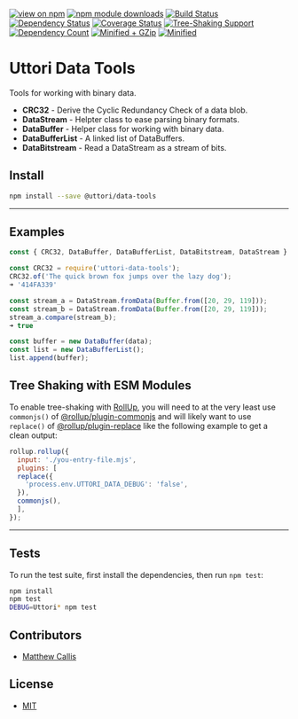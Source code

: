 [![view on npm](https://img.shields.io/npm/v/@uttori/data-tools.svg)](https://www.npmjs.com/package/@uttori/data-tools)
[![npm module downloads](https://img.shields.io/npm/dt/@uttori/data-tools)](https://www.npmjs.com/package/@uttori/data-tools)
[![Build Status](https://travis-ci.com/uttori/uttori-data-tools.svg?branch=master)](https://travis-ci.com/uttori/uttori-data-tools)
[![Dependency Status](https://david-dm.org/uttori/uttori-data-tools.svg)](https://david-dm.org/uttori/uttori-data-tools)
[![Coverage Status](https://coveralls.io/repos/uttori/uttori-data-tools/badge.svg?branch=master)](https://coveralls.io/r/uttori/uttori-data-tools?branch=master)
[![Tree-Shaking Support](https://badgen.net/bundlephobia/tree-shaking/@uttori/data-tools)](https://bundlephobia.com/result?p=@uttori/data-tools)
[![Dependency Count](https://badgen.net/bundlephobia/dependency-count/@uttori/data-tools)](https://bundlephobia.com/result?p=@uttori/data-tools)
[![Minified + GZip](https://badgen.net/bundlephobia/minzip/@uttori/data-tools)](https://bundlephobia.com/result?p=@uttori/data-tools)
[![Minified](https://badgen.net/bundlephobia/min/@uttori/data-tools)](https://bundlephobia.com/result?p=@uttori/data-tools)

# Uttori Data Tools

Tools for working with binary data.

- **CRC32** - Derive the Cyclic Redundancy Check of a data blob.
- **DataStream** - Helpter class to ease parsing binary formats.
- **DataBuffer** - Helper class for working with binary data.
- **DataBufferList** - A linked list of DataBuffers.
- **DataBitstream** - Read a DataStream as a stream of bits.

## Install

```bash
npm install --save @uttori/data-tools
```

* * *

## Examples

```js
const { CRC32, DataBuffer, DataBufferList, DataBitstream, DataStream } = require('uttori-data-tools');

const CRC32 = require('uttori-data-tools');
CRC32.of('The quick brown fox jumps over the lazy dog');
➜ '414FA339'

const stream_a = DataStream.fromData(Buffer.from([20, 29, 119]));
const stream_b = DataStream.fromData(Buffer.from([20, 29, 119]));
stream_a.compare(stream_b);
➜ true

const buffer = new DataBuffer(data);
const list = new DataBufferList();
list.append(buffer);
```

## Tree Shaking with ESM Modules

To enable tree-shaking with [RollUp](https://rollupjs.org/), you will need to at the very least use `commonjs()` of [@rollup/plugin-commonjs](https://www.npmjs.com/package/@rollup/plugin-commonjs) and will likely want to use `replace()` of [@rollup/plugin-replace](https://www.npmjs.com/package/@rollup/plugin-replace) like the following example to get a clean output:

```js
rollup.rollup({
  input: './you-entry-file.mjs',
  plugins: [
  replace({
    'process.env.UTTORI_DATA_DEBUG': 'false',
  }),
  commonjs(),
  ],
});
```

* * *

## Tests

To run the test suite, first install the dependencies, then run `npm test`:

```bash
npm install
npm test
DEBUG=Uttori* npm test
```

## Contributors

- [Matthew Callis](https://github.com/MatthewCallis)

## License

- [MIT](LICENSE)
